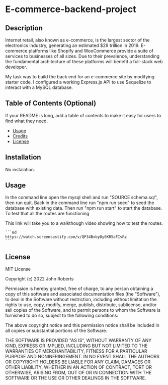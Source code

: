 # E-commerce-backend-project
## Description
Internet retail, also known as e-commerce, is the largest sector of the electronics industry, generating an estimated $29 trillion in 2019. E-commerce platforms like Shopify and WooCommerce provide a suite of services to businesses of all sizes. Due to their prevalence, understanding the fundamental architecture of these platforms will benefit a full-stack web developer.

My task was to build the back end for an e-commerce site by modifying starter code. I configured a working Express.js API to use Sequelize to interact with a MySQL database.

## Table of Contents (Optional)

If your README is long, add a table of contents to make it easy for users to find what they need.

- [Usage](#usage)
- [Credits](#credits)
- [License](#license)

## Installation

No instalation.

## Usage

In the command line open the mysql shell and run "SOURCE schema.sql", then run quit. Back in the command line run "npm run seed" to seed the database with existing data. Then run "npm run start" to start the database. To test that all the routes are functioning 

This link will take you to a walkthough video showing how to test the routes.

    ```md
    https://watch.screencastify.com/v/QP34BxbyDy0KR5aFIvRz
    ```

## License

MIT License

Copyright (c) 2022 John Roberts

Permission is hereby granted, free of charge, to any person obtaining a copy
of this software and associated documentation files (the "Software"), to deal
in the Software without restriction, including without limitation the rights
to use, copy, modify, merge, publish, distribute, sublicense, and/or sell
copies of the Software, and to permit persons to whom the Software is
furnished to do so, subject to the following conditions:

The above copyright notice and this permission notice shall be included in all
copies or substantial portions of the Software.

THE SOFTWARE IS PROVIDED "AS IS", WITHOUT WARRANTY OF ANY KIND, EXPRESS OR
IMPLIED, INCLUDING BUT NOT LIMITED TO THE WARRANTIES OF MERCHANTABILITY,
FITNESS FOR A PARTICULAR PURPOSE AND NONINFRINGEMENT. IN NO EVENT SHALL THE
AUTHORS OR COPYRIGHT HOLDERS BE LIABLE FOR ANY CLAIM, DAMAGES OR OTHER
LIABILITY, WHETHER IN AN ACTION OF CONTRACT, TORT OR OTHERWISE, ARISING FROM,
OUT OF OR IN CONNECTION WITH THE SOFTWARE OR THE USE OR OTHER DEALINGS IN THE
SOFTWARE.

